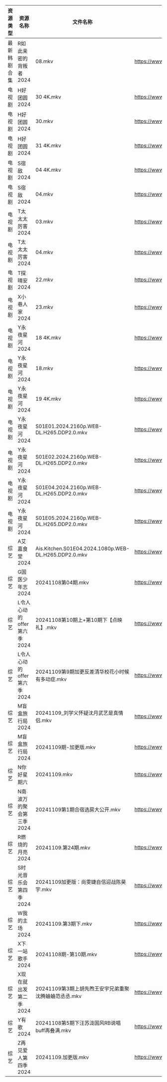 | 资源类型   | 资源名称               | 文件名称                                                 | 分享链接                                 | 更新时间                |
| ------ | ------------------ | ---------------------------------------------------- | ------------------------------------ | ------------------- |
| 最新韩剧合集 | R如此亲密的背叛者2024      | 08.mkv                                               | https://www.alipan.com/s/XPaiCBQqD2E | 2024-11-09 00:06:08 |
| 电视剧    | H好团圆2024           | 30 4K.mkv                                            | https://www.alipan.com/s/d2bHdxmufLL | 2024-11-09 22:05:31 |
| 电视剧    | H好团圆2024           | 30.mkv                                               | https://www.alipan.com/s/d2bHdxmufLL | 2024-11-09 20:05:26 |
| 电视剧    | H好团圆2024           | 31 4K.mkv                                            | https://www.alipan.com/s/d2bHdxmufLL | 2024-11-09 22:05:31 |
| 电视剧    | S宿敌2024            | 04 4K.mkv                                            | https://www.alipan.com/s/jyw7xtYezPF | 2024-11-09 08:06:09 |
| 电视剧    | S宿敌2024            | 04.mkv                                               | https://www.alipan.com/s/jyw7xtYezPF | 2024-11-09 08:06:09 |
| 电视剧    | T太太太厉害2024         | 03.mkv                                               | https://www.alipan.com/s/U1zCNQzpRaK | 2024-11-09 21:06:04 |
| 电视剧    | T太太太厉害2024         | 04.mkv                                               | https://www.alipan.com/s/U1zCNQzpRaK | 2024-11-09 21:06:04 |
| 电视剧    | T探晴安2024           | 22.mkv                                               | https://www.alipan.com/s/BScPfWednTi | 2024-11-09 14:06:13 |
| 电视剧    | X小巷人家2024          | 23.mkv                                               | https://www.alipan.com/s/nfaZSoTnFL2 | 2024-11-09 21:06:14 |
| 电视剧    | Y永夜星河2024          | 18 4K.mkv                                            | https://www.alipan.com/s/torupuzCfzz | 2024-11-09 21:06:22 |
| 电视剧    | Y永夜星河2024          | 18.mkv                                               | https://www.alipan.com/s/torupuzCfzz | 2024-11-09 19:06:33 |
| 电视剧    | Y永夜星河2024          | 19 4K.mkv                                            | https://www.alipan.com/s/torupuzCfzz | 2024-11-09 21:06:22 |
| 电视剧    | Y永夜星河2024          | S01E01.2024.2160p.WEB-DL.H265.DDP2.0.mkv             | https://www.alipan.com/s/torupuzCfzz | 2024-11-09 19:06:33 |
| 电视剧    | Y永夜星河2024          | S01E02.2024.2160p.WEB-DL.H265.DDP2.0.mkv             | https://www.alipan.com/s/torupuzCfzz | 2024-11-09 19:06:32 |
| 电视剧    | Y永夜星河2024          | S01E04.2024.2160p.WEB-DL.H265.DDP2.0.mkv             | https://www.alipan.com/s/torupuzCfzz | 2024-11-09 19:06:32 |
| 电视剧    | Y永夜星河2024          | S01E05.2024.2160p.WEB-DL.H265.DDP2.0.mkv             | https://www.alipan.com/s/torupuzCfzz | 2024-11-09 19:06:32 |
| 综艺     | A艾嘉食堂2024          | Ais.Kitchen.S01E04.2024.1080p.WEB-DL.H265.DDP2.0.mkv | https://www.alipan.com/s/qqA2j1AeyfW | 2024-11-09 08:06:56 |
| 综艺     | G国医少年志2024         | 20241108第04期.mkv                                     | https://www.alipan.com/s/wkqS6TFhLw8 | 2024-11-09 12:06:36 |
| 综艺     | L令人心动的offer第六季2024 | 20241108第10期上+第10期下【点映礼】.mkv                         | https://www.alipan.com/s/wF4mBRf7vAS | 2024-11-09 08:07:18 |
| 综艺     | L令人心动的offer第六季2024 | 20241109第9期加更反差清华校花小时候有多动症.mkv                       | https://www.alipan.com/s/wF4mBRf7vAS | 2024-11-09 14:06:58 |
| 综艺     | M盲盒旅行局2024         | 20241109_刘学义怀疑沈月武艺是真情侣.mkv                           | https://www.alipan.com/s/sw7yafb4e5C | 2024-11-09 14:07:06 |
| 综艺     | M盲盒旅行局2024         | 20241109期-加更版.mkv                                    | https://www.alipan.com/s/sw7yafb4e5C | 2024-11-09 14:07:06 |
| 综艺     | N你好星期六             | 20241109.mkv                                         | https://www.alipan.com/s/V89qnjC6T3z | 2024-11-09 21:07:09 |
| 综艺     | N南波万的聚会第三季2024     | 20241109第1期合宿选房大公开.mkv                               | https://www.alipan.com/s/ZWErZGPfuar | 2024-11-09 14:07:18 |
| 综艺     | R燃烧的月亮2024         | 20241109.第24期.mkv                                    | https://www.alipan.com/s/S4qcpFUguQa | 2024-11-09 14:07:31 |
| 综艺     | S时光音乐会第四季2024      | 20241109加更版：尚雯婕自信迎战陈昊宇.mkv                           | https://www.alipan.com/s/JiNiXNR4dny | 2024-11-09 16:07:36 |
| 综艺     | W我的主场2024          | 20241109.第3期下.mkv                                    | https://www.alipan.com/s/KLxaNppeykr | 2024-11-09 14:08:00 |
| 综艺     | X下一站歌手2024         | 20241108期-第10期.mkv                                   | https://www.alipan.com/s/eBKzWFKqm82 | 2024-11-09 00:08:08 |
| 综艺     | X现在就出发第二季2024      | 20241109第3期上胡先煦王安宇兄弟重聚沈腾蛐蛐范丞丞.mkv                    | https://www.alipan.com/s/YwguExbkfUt | 2024-11-09 14:08:13 |
| 综艺     | Y有歌2024            | 20241108第5期下汪苏泷国风RB说唱buff再叠满.mkv                     | https://www.alipan.com/s/6yGmsoRcXPy | 2024-11-09 12:08:14 |
| 综艺     | Z再见爱人第四季2024       | 20241109.加更版.mkv                                     | https://www.alipan.com/s/js8zJ9enmDc | 2024-11-09 14:08:28 |
